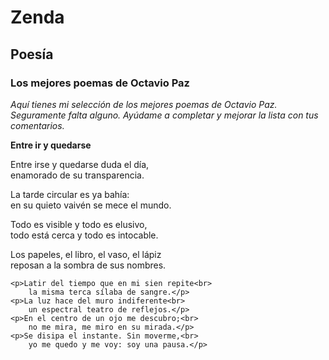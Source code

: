 <!DOCTYPE html>
<html lang="en">

<head>
    <meta charset="UTF-8">
    <meta http-equiv="X-UA-Compatible" content="IE=edge">
    <meta name="viewport" content="width=device-width, initial-scale=1.0">
    <title>Octavio Paz | Ejercicio</title>
</head>

<body>
    <h1>Zenda</h1>
    <h2>Poesía</h2>
    <h3>Los mejores poemas de Octavio Paz</h3>
    <p> <i>Aquí tienes mi selección de los mejores poemas de Octavio Paz. Seguramente falta alguno. Ayúdame a completar
            y
            mejorar la lista con tus comentarios.
        </i>
    </p>
    <p> <b>Entre ir y quedarse</b> </p>
    <p>Entre irse y quedarse duda el día,<br>
        enamorado de su transparencia.</p>
    <p>La tarde circular es ya bahía:<br>
        en su quieto vaivén se mece el mundo.</p>
    <p>Todo es visible y todo es elusivo,<br>
        todo está cerca y todo es intocable.</p>
    <p>Los papeles, el libro, el vaso, el lápiz<br>
        reposan a la sombra de sus nombres.</p>

    <p>Latir del tiempo que en mi sien repite<br>
        la misma terca sílaba de sangre.</p>
    <p>La luz hace del muro indiferente<br>
        un espectral teatro de reflejos.</p>
    <p>En el centro de un ojo me descubro;<br>
        no me mira, me miro en su mirada.</p>
    <p>Se disipa el instante. Sin moverme,<br>
        yo me quedo y me voy: soy una pausa.</p>
</body>

</html>
